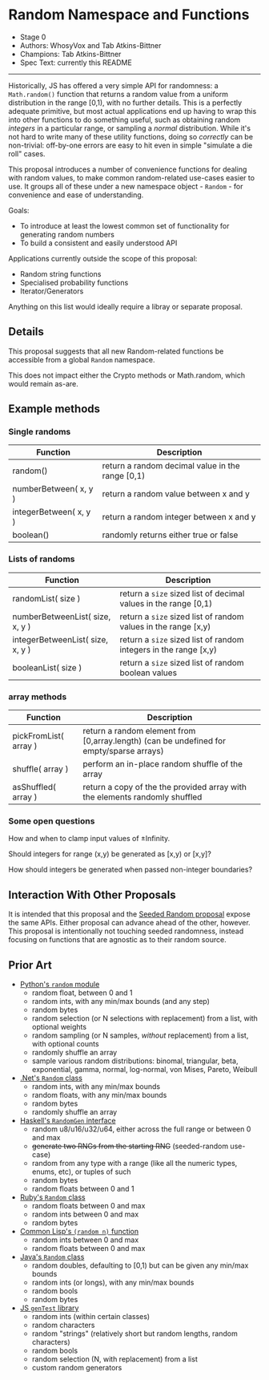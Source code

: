 # Random Namespace and Functions

* Stage 0
* Authors: WhosyVox and Tab Atkins-Bittner
* Champions: Tab Atkins-Bittner
* Spec Text: currently this README

-----

Historically, JS has offered a very simple API for randomness: a `Math.random()` function that returns a random value from a uniform distribution in the range [0,1), with no further details. This is a perfectly adequate primitive, but most actual applications end up having to wrap this into other functions to do something useful, such as obtaining random *integers* in a particular range, or sampling a *normal* distribution. While it's not hard to write many of these utility functions, doing so *correctly* can be non-trivial: off-by-one errors are easy to hit even in simple "simulate a die roll" cases.

This proposal introduces a number of convenience functions for dealing with random values, to make common random-related use-cases easier to use. It groups all of these under a new namespace object - `Random` - for convenience and ease of understanding.

Goals:
* To introduce at least the lowest common set of functionality for generating random numbers
* To build a consistent and easily understood API

Applications currently outside the scope of this proposal:
* Random string functions
* Specialised probability functions
* Iterator/Generators

Anything on this list would ideally require a libray or separate proposal.

## Details

This proposal suggests that all new Random-related functions be accessible from a global `Random` namespace.

This does not impact either the Crypto methods or Math.random, which would remain as-are.


## Example methods

### Single randoms
|Function           | Description|
|-------------------|------------|
random()            | return a random decimal value in the range [0,1) |
numberBetween( x, y )  | return a random value between x and y         |
integerBetween( x, y ) | return a random integer between x and y       |
boolean()           | randomly returns either true or false             |

### Lists of randoms
|Function                    | Description|
|----------------------------|------------|
randomList( size )               | return a `size` sized list of decimal values in the range [0,1)  |
numberBetweenList( size, x, y )  | return a `size` sized list of random values in the range [x,y)   |
integerBetweenList( size, x, y ) | return a `size` sized list of random integers in the range [x,y) |
booleanList( size )              | return a `size` sized list of random boolean values              |

### array methods
|Function             | Description|
|---------------------|------------|
pickFromList( array ) | return a random element from [0,array.length) (can be undefined for empty/sparse arrays) |
shuffle( array )      | perform an in-place random shuffle of the array                                          |
asShuffled( array )   | return a copy of the the provided array with the elements randomly shuffled              |



### Some open questions

How and when to clamp input values of ±Infinity.

Should integers for range (x,y) be generated as [x,y) or \[x,y\]?

How should integers be generated when passed non-integer boundaries?


## Interaction With Other Proposals

It is intended that this proposal and the [Seeded Random proposal](https://github.com/tc39/proposal-seeded-random/) expose the same APIs. Either proposal can advance ahead of the other, however. This proposal is intentionally not touching seeded randomness, instead focusing on functions that are agnostic as to their random source.

## Prior Art

* [Python's `random` module](https://docs.python.org/3/library/random.html)
    * random float, between 0 and 1
    * random ints, with any min/max bounds (and any step)
    * random bytes
    * random selection (or N selections with replacement) from a list, with optional weights
    * random sampling (or N samples, *without* replacement) from a list, with optional counts
    * randomly shuffle an array
    * sample various random distributions: binomal, triangular, beta, exponential, gamma, normal, log-normal, von Mises, Pareto, Weibull
* [.Net's `Random` class](https://learn.microsoft.com/en-us/dotnet/api/system.random?view=net-8.0)
    * random ints, with any min/max bounds
    * random floats, with any min/max bounds
    * random bytes
    * randomly shuffle an array
* [Haskell's `RandomGen` interface](https://hackage.haskell.org/package/random-1.2.1.2/docs/System-Random.html)
    * random u8/u16/u32/u64, either across the full range or between 0 and max
    * <s>generate two RNGs from the starting RNG</s> (seeded-random use-case)
    * random from any type with a range (like all the numeric types, enums, etc), or tuples of such
    * random bytes
    * random floats between 0 and 1
* [Ruby's `Random` class](https://ruby-doc.org/core-2.4.0/Random.html)
    * random floats between 0 and max
    * random ints between 0 and max
    * random bytes
* [Common Lisp's `(random n)` function]([https://www.cs.cmu.edu/Groups/AI/html/cltl/clm/node133.html](http://clhs.lisp.se/Body/f_random.htm))
    * random ints between 0 and max
    * random floats between 0 and max
* [Java's `Random` class](https://docs.oracle.com/javase/8/docs/api/java/util/Random.html)
    * random doubles, defaulting to [0,1) but can be given any min/max bounds
    * random ints (or longs), with any min/max bounds
    * random bools
    * random bytes
* [JS `genTest` library](https://www.npmjs.com/package/gentest)
    * random ints (within certain classes)
    * random characters
    * random "strings" (relatively short but random lengths, random characters)
    * random bools
    * random selection (N, with replacement) from a list
    * custom random generators
